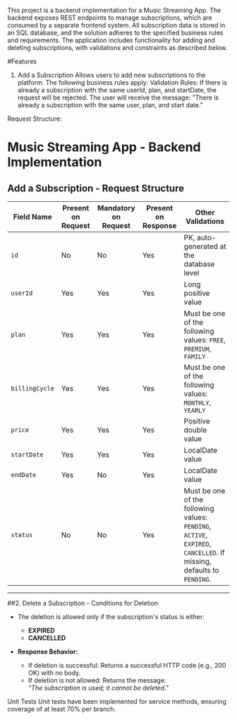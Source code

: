 This project is a backend implementation for a Music Streaming App. The backend exposes REST endpoints to manage subscriptions, which are consumed by a separate frontend system. All subscription data is stored in an SQL database, and the solution adheres to the specified business rules and requirements.
The application includes functionality for adding and deleting subscriptions, with validations and constraints as described below.

#Features
1. Add a Subscription
  Allows users to add new subscriptions to the platform. The following business rules apply:
  Validation Rules:
  If there is already a subscription with the same userId, plan, and startDate, the request will be rejected.
  The user will receive the message: "There is already a subscription with the same user, plan, and start date."

Request Structure:
  # Music Streaming App - Backend Implementation

## Add a Subscription - Request Structure

| Field Name   | Present on Request | Mandatory on Request | Present on Response | Other Validations                                                                 |
|--------------|--------------------|-----------------------|---------------------|----------------------------------------------------------------------------------|
| `id`         | No                 | No                    | Yes                 | PK, auto-generated at the database level                                         |
| `userId`     | Yes                | Yes                   | Yes                 | Long positive value                                                              |
| `plan`       | Yes                | Yes                   | Yes                 | Must be one of the following values: `FREE`, `PREMIUM`, `FAMILY`                |
| `billingCycle` | Yes              | Yes                   | Yes                 | Must be one of the following values: `MONTHLY`, `YEARLY`                        |
| `price`      | Yes                | Yes                   | Yes                 | Positive double value                                                            |
| `startDate`  | Yes                | Yes                   | Yes                 | LocalDate value                                                                  |
| `endDate`    | Yes                | No                    | Yes                 | LocalDate value                                                                  |
| `status`     | No                 | No                    | Yes                 | Must be one of the following values: `PENDING`, `ACTIVE`, `EXPIRED`, `CANCELLED`. If missing, defaults to `PENDING`. |

---

##2. Delete a Subscription - Conditions for Deletion

- The deletion is allowed only if the subscription's status is either:
  - **EXPIRED**
  - **CANCELLED**

- **Response Behavior:**
  - If deletion is successful: Returns a successful HTTP code (e.g., 200 OK) with no body.
  - If deletion is not allowed: Returns the message:  
    *"The subscription is used; it cannot be deleted."*

Unit Tests
Unit tests have been implemented for service methods, ensuring coverage of at least 70% per branch.
